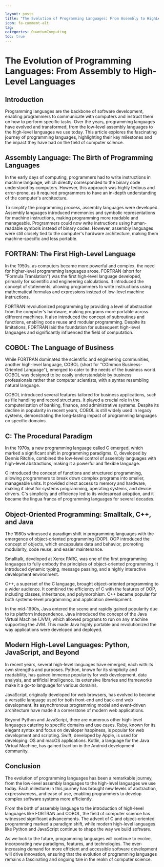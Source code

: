 ```yaml
---

layout: posts
title: "The Evolution of Programming Languages: From Assembly to HighLevel Languages"
icon: fa-comment-alt
tag:      
categories: QuantumComputing
toc: true
---
```




# The Evolution of Programming Languages: From Assembly to High-Level Languages

## Introduction

Programming languages are the backbone of software development, enabling programmers to communicate with computers and instruct them on how to perform specific tasks. Over the years, programming languages have evolved and transformed, from the low-level assembly languages to the high-level languages we use today. This article explores the fascinating journey of programming languages, highlighting their key milestones and the impact they have had on the field of computer science.

## Assembly Language: The Birth of Programming Languages

In the early days of computing, programmers had to write instructions in machine language, which directly corresponded to the binary code understood by computers. However, this approach was highly tedious and error-prone, as it required programmers to have an in-depth understanding of the computer's architecture.

To simplify the programming process, assembly languages were developed. Assembly languages introduced mnemonics and symbolic representations for machine instructions, making programming more readable and manageable. Programmers could now write instructions using human-readable symbols instead of binary codes. However, assembly languages were still closely tied to the computer's hardware architecture, making them machine-specific and less portable.

## FORTRAN: The First High-Level Language

In the 1950s, as computers became more powerful and complex, the need for higher-level programming languages arose. FORTRAN (short for "Formula Translation") was the first high-level language developed, primarily for scientific and engineering calculations. It introduced the concept of statements, allowing programmers to write instructions using mathematical formulas and expressions instead of low-level machine instructions.

FORTRAN revolutionized programming by providing a level of abstraction from the computer's hardware, making programs more portable across different machines. It also introduced the concept of subroutines and functions, enabling code reuse and modular programming. Despite its limitations, FORTRAN laid the foundation for subsequent high-level languages and significantly influenced the field of computation.

## COBOL: The Language of Business

While FORTRAN dominated the scientific and engineering communities, another high-level language, COBOL (short for "COmmon Business-Oriented Language"), emerged to cater to the needs of the business world. COBOL was designed to be easily understandable by business professionals rather than computer scientists, with a syntax resembling natural language.

COBOL introduced several features tailored for business applications, such as file handling and record structures. It played a crucial role in the computerization of banking, finance, and administrative systems. Despite its decline in popularity in recent years, COBOL is still widely used in legacy systems, demonstrating the long-lasting impact of programming languages on specific domains.

## C: The Procedural Paradigm

In the 1970s, a new programming language called C emerged, which marked a significant shift in programming paradigms. C, developed by Dennis Ritchie, combined the low-level control of assembly languages with high-level abstractions, making it a powerful and flexible language.

C introduced the concept of functions and structured programming, allowing programmers to break down complex programs into smaller, manageable units. It provided direct access to memory and hardware, making it ideal for systems programming, operating systems, and device drivers. C's simplicity and efficiency led to its widespread adoption, and it became the lingua franca of programming languages for several decades.

## Object-Oriented Programming: Smalltalk, C++, and Java

The 1980s witnessed a paradigm shift in programming languages with the emergence of object-oriented programming (OOP). OOP introduced the concept of objects, which encapsulate data and behavior, promoting modularity, code reuse, and easier maintenance.

Smalltalk, developed at Xerox PARC, was one of the first programming languages to fully embody the principles of object-oriented programming. It introduced dynamic typing, message passing, and a highly interactive development environment.

C++, a superset of the C language, brought object-oriented programming to a wider audience. It combined the efficiency of C with the features of OOP, including classes, inheritance, and polymorphism. C++ became popular for both systems-level programming and application development.

In the mid-1990s, Java entered the scene and rapidly gained popularity due to its platform independence. Java introduced the concept of the Java Virtual Machine (JVM), which allowed programs to run on any machine supporting the JVM. This made Java highly portable and revolutionized the way applications were developed and deployed.

## Modern High-Level Languages: Python, JavaScript, and Beyond

In recent years, several high-level languages have emerged, each with its own strengths and purposes. Python, known for its simplicity and readability, has gained immense popularity for web development, data analysis, and artificial intelligence. Its extensive libraries and frameworks make it a go-to language for various domains.

JavaScript, originally developed for web browsers, has evolved to become a versatile language used for both front-end and back-end web development. Its asynchronous programming model and event-driven architecture have made it a cornerstone of modern web applications.

Beyond Python and JavaScript, there are numerous other high-level languages catering to specific domains and use cases. Ruby, known for its elegant syntax and focus on developer happiness, is popular for web development and scripting. Swift, developed by Apple, is used for developing iOS and macOS applications. Kotlin, a language for the Java Virtual Machine, has gained traction in the Android development community.

## Conclusion

The evolution of programming languages has been a remarkable journey, from the low-level assembly languages to the high-level languages we use today. Each milestone in this journey has brought new levels of abstraction, expressiveness, and ease of use, enabling programmers to develop complex software systems more efficiently.

From the birth of assembly language to the introduction of high-level languages like FORTRAN and COBOL, the field of computer science has witnessed significant advancements. The advent of C and object-oriented programming marked a paradigm shift, while modern high-level languages like Python and JavaScript continue to shape the way we build software.

As we look to the future, programming languages will continue to evolve, incorporating new paradigms, features, and technologies. The ever-increasing demand for more efficient and accessible software development will drive innovation, ensuring that the evolution of programming languages remains a fascinating and ongoing tale in the realm of computer science.